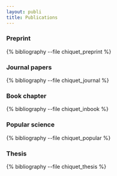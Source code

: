 ```yaml
---
layout: publi
title: Publications
---
```


### <a name="preprint">Preprint</a>

{% bibliography --file chiquet_preprint %}

### <a name="journals">Journal papers</a>

{% bibliography --file chiquet_journal %}

### <a name="inbook">Book chapter</a>

{% bibliography --file chiquet_inbook %}

### <a name="popular">Popular science</a>

{% bibliography --file chiquet_popular %}

### <a name="thesis">Thesis</a>

{% bibliography --file chiquet_thesis %}

